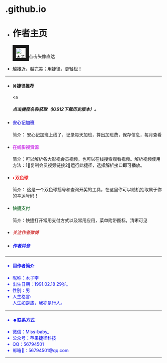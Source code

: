 # .github.io
<html>
<head>

</head>
<body>

<div class="container rounded">

<ul class="list-group">
  <li class="list-group-item"><h1>作者主页</h1><p>
<a href="https://jiejinghe.com/users/6563404841">
<img  border="10" src="https://i.loli.net/2019/06/27/5d14b5b33217297297.jpeg" alt="木子李" width="32" height="32"></a>点击头像直达</p></li>
  <li class="list-group-item">越接近，越完美；用捷径，更轻松！</li></ul>
<hr>
<ul class="list-group">  <li class="list-group-item"><h4></i>

⌘捷径推荐</h4><a<h5>点击捷径名称获取（iOS12下载历史版本）。</h5></a></li>
 <li class="list-group-item">
</ a><a style="color: #4843e0;text-decoration:none;" href="https://jiejinghe.com/shortcuts/5130922633"><h4> 安心记加班</h4></ a>
<a <h5>简介： 安心记加班上线了，记录每天加班，算出加班费，保存信息，每月查看</h5></ a>
</li>
<li class="list-group-item">
</ a><a style="color: #cf44ea;text-decoration:none;" href="https://www.icloud.com/shortcuts/63daae50ef8c43038a67c19224cef537"><h4> 在线影视资源</h4></ a>
<a <h5>简介：‍可‍以‍解析‍各大影视会员视频‍，也可以在线搜索观看视频。解析视频使用方法：1⃣️复制会员视频链接2⃣️运行此捷径，选择解析接口即可播放。</h5></ a>
</li>
<li class="list-group-item">
</ a><a style="color: #ee2828;text-decoration:none;" href="https://jiejinghe.com/shortcuts/7076318015"><h4> ◐双色球</h4></ a>
<a <h5>简介： 这是一个双色球摇号和查询开奖的工具，在这里你可以随机抽取属于你的幸运号码！</h5></ a>
</li>
<li class="list-group-item">
</ a><a style="color: #3f844e;text-decoration:none;" href="https://jiejinghe.com/shortcuts/3548598087"><h4> 快捷支付</h4></ a>
<a <h5>简介：‍快捷‍打开‍常用‍支付‍方式‍以及‍常用‍应用，‍菜单‍附带‍图标，‍‍清晰‍可见</h5></ a>
</li>
  <li class="list-group-item">
<a style="color: #d23f3f;text-decoration:none;" href="https://weibo.com/u/5090561214"><h5> 关注作者微博 </h5></ a> </li>
  <li class="list-group-item">
</ a><a style="color: #080ced;text-decoration:none;" href="https://www.iesdouyin.com/share/user/93853200610?u_code=14cmha85d&utm_campaign=client_share&app=aweme&utm_medium=ios&tt_from=copy&utm_source=copy"><h5> 作者抖音 </h5></ a></li></ul>
</ul> <hr>
<ul class="list-group">
  <li class="list-group-item"><h4>
<i class="❖"></i> ▤作者简介</h4></li>
  <li class="list-group-item">
昵称：木子李
</li>
  <li class="list-group-item">
出生日期：1991.02.18 29岁。</li>
  <li class="list-group-item">
  性别：男</li>
  <li class="list-group-item">
人生格言:
<div class="table-responsive">
<tr><th> 人生如逆旅，我亦是行人。 </th>

</tr>
</table></div>
</li>
</ul>
<hr>

<ul class="list-group">  <li class="list-group-item"><h4></i> ☻联系方式</h4></li>
  <li class="list-group-item">
微信：Miss-baby_ </li>
 <li class="list-group-item">
公众号：苹果捷径科技</li>
  <li class="list-group-item">
QQ：56794501</li>
  <li class="list-group-item">
邮箱📮：56794501@qq.com </li>
</tr>
</table></div>
</li>
</ul>
<hr>

</div>

</body>
</html>
